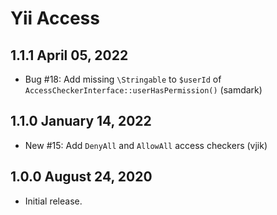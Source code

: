 # Yii Access

## 1.1.1 April 05, 2022

- Bug #18: Add missing `\Stringable` to `$userId` of `AccessCheckerInterface::userHasPermission()` (samdark)

## 1.1.0 January 14, 2022

- New #15: Add `DenyAll` and `AllowAll` access checkers (vjik)

## 1.0.0 August 24, 2020

- Initial release.
